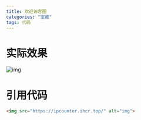 ```yaml
---
title: 欢迎访客图
categories: "宝藏"
tags: 代码
---
```


# 实际效果

<img src="https://ipcounter.ihcr.top/" alt="img">



# 引用代码

```html
<img src="https://ipcounter.ihcr.top/" alt="img">
```

